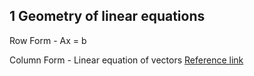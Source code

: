 ## 1 Geometry of linear equations
Row Form - Ax = b

Column Form - Linear equation of vectors
[Reference link][1]

[1]: https://example.com
